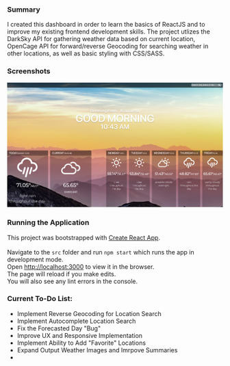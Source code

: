 ### Summary
I created this dashboard in order to learn the basics of ReactJS and to improve my existing frontend development skills. The project utlizes the DarkSky API for gathering weather data based on current location, OpenCage API for forward/reverse Geocoding for searching weather in other locations, as well as basic styling with CSS/SASS.

### Screenshots
![](src/images2/screenshot-dashboard.png)

### Running the Application

This project was bootstrapped with [Create React App](https://github.com/facebook/create-react-app).<br><br> 
Navigate to the `src` folder and run `npm start` which runs the app in development mode. <br>
Open [http://localhost:3000](http://localhost:3000) to view it in the browser. <br>
The page will reload if you make edits.<br />
You will also see any lint errors in the console.

### Current To-Do List:
<ul>
  <li>Implement Reverse Geocoding for Location Search</li>
  <li>Implement Autocomplete Location Search</li>
  <li>Fix the Forecasted Day "Bug"</li>
  <li>Improve UX and Responsive Implementation</li>
  <li>Implement Ability to Add "Favorite" Locations</li>
  <li>Expand Output Weather Images and Imrpove Summaries<li>
</ul>
